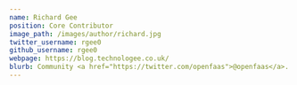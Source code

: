 ```yaml
---
name: Richard Gee
position: Core Contributor
image_path: /images/author/richard.jpg
twitter_username: rgee0
github_username: rgee0
webpage: https://blog.technologee.co.uk/
blurb: Community <a href="https://twitter.com/openfaas">@openfaas</a>.
---
```


